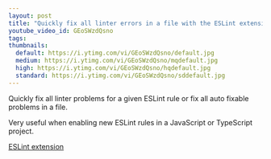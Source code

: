 ```yaml
---
layout: post
title: "Quickly fix all linter errors in a file with the ESLint extension"
youtube_video_id: GEoSWzdQsno
tags:
thumbnails:
  default: https://i.ytimg.com/vi/GEoSWzdQsno/default.jpg
  medium: https://i.ytimg.com/vi/GEoSWzdQsno/mqdefault.jpg
  high: https://i.ytimg.com/vi/GEoSWzdQsno/hqdefault.jpg
  standard: https://i.ytimg.com/vi/GEoSWzdQsno/sddefault.jpg
---
```


Quickly fix all linter problems for a given ESLint rule or fix all auto fixable problems in a file.

Very useful when enabling new ESLint rules in a JavaScript or TypeScript project.

[ESLint extension](https://marketplace.visualstudio.com/items?itemName=dbaeumer.vscode-eslint)